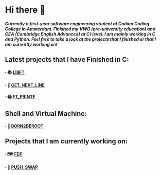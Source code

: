 # Hi there 👋

##### Currently a first-year software engineering student at Codam Coding College in Amsterdam. Finished my VWO (pre-university education) and CEA (Cambridge English Advanced) at C1 level. I am mainly working in C and Python. Feel free to take a look at the projects that I finished or that I am currently working on!

## Latest projects that I have Finished in C:
#### ∙ 📚 <a href="https://github.com/gianlucapirro/libft">LIBFT</a>
#### ∙ 📃 <a href="https://github.com/gianlucapirro/get_next_line">GET_NEXT_LINE</a>
#### ∙ 🖨 <a href="https://github.com/gianlucapirro/ft_printf">FT_PRINTF</a>

## Shell and Virtual Machine:
#### ∙ 🤖 <a href="https://github.com/gianlucapirro/born2beroot">BORN2BEROOT</a>

## Projects that I am currently working on:
#### ∙ 🗺 <a href="https://github.com/gianlucapirro/fdf">FDF</a>
#### ∙ 🔢 <a href="https://github.com/gianlucapirro/push_swap">PUSH_SWAP</a>

